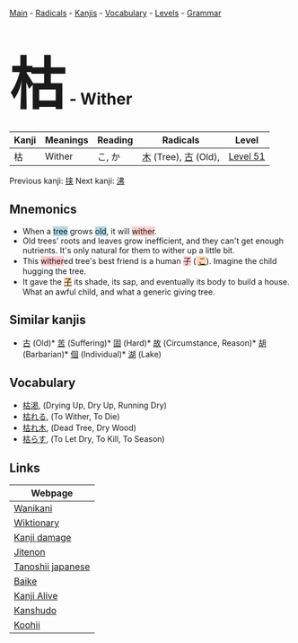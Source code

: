 <style> bigfont {font-size: 100px}</style>
[Main](../index.md) -
[Radicals](../radicals.md) -
[Kanjis](../kanjis.md) -
[Vocabulary](../vocabulary.md) -
[Levels](../levels.md) -
[Grammar](../grammar.md)
# <bigfont> 枯</bigfont> - Wither 

| Kanji | Meanings | Reading | Radicals | Level |
| --- | --- | --- | --- | --- |
| 枯 | Wither | こ, か | [木](../radicals/木.md) (Tree), [古](../radicals/古.md) (Old),  | [Level 51](../levels/wk_level51.md) |

Previous kanji: [挟](挟.md) Next kanji: [沸](沸.md) 

## Mnemonics
 * When a <span style="background-color:#ADD8E6"> tree</span> grows <span style="background-color:#ADD8E6"> old</span>, it will <span style="background-color:#ffcccb"> wither</span>.
* Old trees' roots and leaves grow inefficient, and they can't get enough nutrients. It's only natural for them to wither up a little bit.
* This <span style="background-color:#ffcccb"> wither</span>ed tree's best friend is a human <span style="background-color:#ffcccb"> 子</span> (<span style="background-color:#fed8b1"> [こ](https://jisho.org/search/こ)</span>). Imagine the child hugging the tree.
* It gave the <span style="background-color:#fed8b1"> [子](https://jisho.org/search/子)</span> its shade, its sap, and eventually its body to build a house. What an awful child, and what a generic giving tree.


## Similar kanjis
 * [古](古.md) (Old)* [苦](苦.md) (Suffering)* [固](固.md) (Hard)* [故](故.md) (Circumstance, Reason)* [胡](胡.md) (Barbarian)* [個](個.md) (Individual)* [湖](湖.md) (Lake)


## Vocabulary
 * [枯渇](../vocabulary/枯.md), (Drying Up, Dry Up, Running Dry)
* [枯れる](../vocabulary/枯.md), (To Wither, To Die)
* [枯れ木](../vocabulary/枯.md), (Dead Tree, Dry Wood)
* [枯らす](../vocabulary/枯.md), (To Let Dry, To Kill, To Season)



## Links 

| Webpage |
| --- |
| [Wanikani          ](https://www.wanikani.com/kanji/枯) |
| [Wiktionary        ](https://en.wiktionary.org/wiki/枯) |
| [Kanji damage      ](http://www.kanjidamage.com/kanji/search?utf8=✓&q=枯) |
| [Jitenon           ](https://jitenon.com/kanji/枯) |
| [Tanoshii japanese ](https://www.tanoshiijapanese.com/dictionary/kanji.cfm?k=枯) |
| [Baike             ](https://baike.baidu.com/item/枯) |
| [Kanji Alive       ](https://app.kanjialive.com/枯) |
| [Kanshudo          ](https://www.kanshudo.com/searchmn?q=枯) |
| [Koohii            ](https://kanji.koohii.com/study/kanji/枯) |
